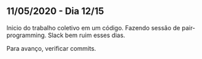 ## 11/05/2020 - Dia 12/15

Inicio do trabalho coletivo em um código. Fazendo sessão de pair-programming. Slack bem ruim esses dias.

Para avanço, verificar commits. 